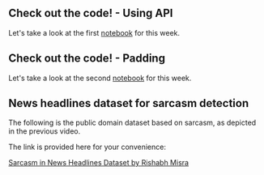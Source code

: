 ## Check out the code! - Using API
Let's take a look at the first [notebook](https://colab.research.google.com/github/lmoroney/dlaicourse/blob/master/TensorFlow%20In%20Practice/Course%203%20-%20NLP/Course%203%20-%20Week%201%20-%20Lesson%201.ipynb) for this week.

## Check out the code! - Padding
Let's take a look at the second [notebook](https://colab.research.google.com/github/lmoroney/dlaicourse/blob/master/TensorFlow%20In%20Practice/Course%203%20-%20NLP/Course%203%20-%20Week%201%20-%20Lesson%202.ipynb#scrollTo=rX8mhOLljYeM) for this week.

## News headlines dataset for sarcasm detection
The following is the public domain dataset based on sarcasm, as depicted in the previous video.

The link is provided here for your convenience:

[Sarcasm in News Headlines Dataset by Rishabh Misra](https://rishabhmisra.github.io/publications/)